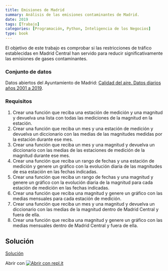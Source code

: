 ```yaml
---
title: Emisiones de Madrid
summary: Análisis de las emisiones contaminantes de Madrid.
date: 2019
tags: [Trabajo]
categories: [Programación, Python, Inteligencia de los Negocios]
type: book
---
```


El objetivo de este trabajo es comprobar si las restricciones de tráfico establecidas en Madrid Central han servido para reducir significativamente las emisiones de gases contaminantes.

### Conjunto de datos

Datos abiertos del Ayuntamiento de Madrid: [Calidad del aire. Datos diarios años 2001 a 2019](../datos/emisiones-madrid.csv).

### Requisitos

1. Crear una función que reciba una estación de medición y una magnitud y devuelva una lista con todas las mediciones de la magnitud en la estación.
2. Crear una función que reciba un mes y una estación de medición y devuelva un diccionario con las medias de las magnitudes medidas por la estación durante ese mes.
3. Crear una función que reciba un mes y una magnitud y devuelva un diccionario con las medias de las estaciones de medición de la magnitud durante ese mes.
4. Crear una función que reciba un rango de fechas y una estación de medición y genere un gráfico con la evolución diaria de las magnitudes de esa estación en las fechas indicadas.
5. Crear una función que reciba un rango de fechas y una magnitud y genere un gráfico con la evolución diaria de la magnitud para cada estación de medición en las fechas indicadas.
6. Crear una función que reciba una magnitud y genere un gráfico con las medias mensuales para cada estación de medición.
7. Crear una función que reciba un mes y una magnitud y devuelva un diccionario con las medias de la magnitud dentro de Madrid Central y fuera de ella.
8. Crear una función que reciba una magnitud y genere un gráfico con las medias mensuales dentro de Madrid Central y fuera de ella.

## Solución

<a href="https://colab.research.google.com/github/asalber/aprendeconalf/blob/master/content/es/docencia/python/trabajos/inteligencia-negocios/soluciones/emisiones-madrid.ipynb" class="btn btn-info" target="_blank">Solución</a>

Abrir con <a href="https://repl.it/@asalber/emisiones-madrid"><img src="/images/logo-replit.png" alt="Abrir con repl.it"></a>
